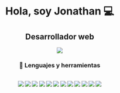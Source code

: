 
<p>
    <h1 align="center">
        <b>Hola, soy Jonathan 💻
    </h1>
    <h2 align="center">Desarrollador web</h2>
    <div align="center">
        <a href="https://www.linkedin.com/in/jonathansimonsa/">
             <img src="https://img.shields.io/badge/-linkedin-blue?&style=for-the-badge&logo=linkedin&logoColor=white" />
        </a>
    </div>
</p>

<h3 align="center"> 💼 Lenguajes y herramientas</h3>
<br />

<div align="center">
    <img src="https://img.shields.io/badge/-React-grey?&style=for-the-badge&logo=react&logoColor=61DAFB" />
    <img src="https://img.shields.io/badge/-angular-black?&style=for-the-badge&logo=angular&logoColor=red" />
    <img src="https://img.shields.io/badge/-javascript-F7DF1E?&style=for-the-badge&logo=javascript&logoColor=black" />
    <img src="https://img.shields.io/badge/-php-007ACC?&style=for-the-badge&logo=php&logoColor=white" />
    <img src="https://img.shields.io/badge/-java-007ACC?&style=for-the-badge&logo=java&logoColor=white" />
    <img src="https://img.shields.io/badge/HTML5-E34F26?style=for-the-badge&logo=html5&logoColor=white" />
    <img src="https://img.shields.io/badge/-css3-1572B6?&style=for-the-badge&logo=css3&logoColor=white" />
    <img src="https://img.shields.io/badge/Bootstrap-38B2AC?style=for-the-badge&logo=bootstrap&logoColor=white" />
    <img src="https://img.shields.io/badge/-VSCode-007ACC?&style=for-the-badge&logo=visual-studio-code&logoColor=white" />
    <img src="https://img.shields.io/badge/MySQL-%23121011.svg?style=for-the-badge&logo=mysql&logoColor=white" />
    <img src="https://img.shields.io/badge/-Git-F05032?&style=for-the-badge&logo=git&logoColor=white" /> 
    <img src="https://img.shields.io/badge/github-%23121011.svg?style=for-the-badge&logo=github&logoColor=white" />
</div>

<br />
